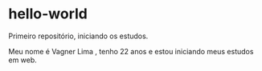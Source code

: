 # hello-world
Primeiro repositório, iniciando os estudos. 

Meu nome é Vagner Lima , tenho 22 anos e estou iniciando meus estudos em web.
